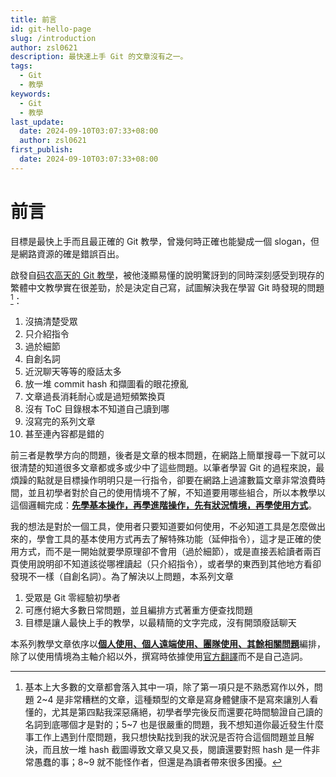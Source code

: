 ```yaml
---
title: 前言
id: git-hello-page
slug: /introduction
author: zsl0621
description: 最快速上手 Git 的文章沒有之一。
tags:
  - Git
  - 教學
keywords:
  - Git
  - 教學
last_update:
  date: 2024-09-10T03:07:33+08:00
  author: zsl0621
first_publish:
  date: 2024-09-10T03:07:33+08:00
---
```


# 前言

目標是最快上手而且最正確的 Git 教學，曾幾何時正確也能變成一個 slogan，但是網路資源的確是錯誤百出。

啟發自[码农高天的 Git 教學](https://www.youtube.com/watch?v=uj8hjLyEBmU)，被他淺顯易懂的說明驚訝到的同時深刻感受到現存的繁體中文教學實在很差勁，於是決定自己寫，試圖解決我在學習 Git 時發現的問題[^note]：

1. 沒搞清楚受眾
2. 只介紹指令
3. 過於細節
4. 自創名詞
5. 近況聊天等等的廢話太多
6. 放一堆 commit hash 和擷圖看的眼花撩亂
7. 文章過長消耗耐心或是過短頻繁換頁
8. 沒有 ToC 目錄根本不知道自己讀到哪
9. 沒寫完的系列文章
10. 甚至連內容都是錯的

[^note]: 基本上大多數的文章都會落入其中一項，除了第一項只是不熟悉寫作以外，問題 2\~4 是非常糟糕的文章，這種類型的文章是寫身體健康不是寫來讓別人看懂的，尤其是第四點我深惡痛絕，初學者學完後反而還要花時間驗證自己讀的名詞到底哪個才是對的；5\~7 也是很嚴重的問題，我不想知道你最近發生什麼事工作上遇到什麼問題，我只想快點找到我的狀況是否符合這個問題並且解決，而且放一堆 hash 截圖導致文章又臭又長，閱讀還要對照 hash 是一件非常愚蠢的事；8\~9 就不能怪作者，但還是為讀者帶來很多困擾。

前三者是教學方向的問題，後者是文章的根本問題，在網路上簡單搜尋一下就可以很清楚的知道很多文章都或多或少中了這些問題。以筆者學習 Git 的過程來說，最煩躁的點就是目標操作明明只是一行指令，卻要在網路上過濾數篇文章非常浪費時間，並且初學者對於自己的使用情境不了解，不知道要用哪些組合，所以本教學以這個邏輯完成：<u>**先學基本操作，再學進階操作，先有狀況情境，再學使用方式**</u>。

我的想法是對於一個工具，使用者只要知道要如何使用，不必知道工具是怎麼做出來的，學會工具的基本使用方式再去了解特殊功能（延伸指令），這才是正確的使用方式，而不是一開始就要學原理卻不會用（過於細節），或是直接丟給讀者兩百頁使用說明卻不知道該從哪裡讀起（只介紹指令），或者學的東西到其他地方看卻發現不一樣（自創名詞）。為了解決以上問題，本系列文章

1. 受眾是 Git 零經驗初學者
2. 可應付絕大多數日常問題，並且編排方式著重方便查找問題
3. 目標是讓人最快上手的教學，以最精簡的文字完成，沒有開頭廢話聊天

本系列教學文章依序以<u>**個人使用、個人遠端使用、團隊使用、其餘相關問題**</u>編排，除了以使用情境為主軸介紹以外，撰寫時依據使用[官方翻譯](https://git-scm.com/book/zh/v2)而不是自己造詞。
